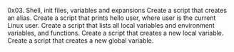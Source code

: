 0x03. Shell, init files, variables and expansions
Create a script that creates an alias.
Create a script that prints hello user, where user is the current Linux user.
Create a script that lists all local variables and environment variables, and functions.
Create a script that creates a new local variable.
Create a script that creates a new global variable.
